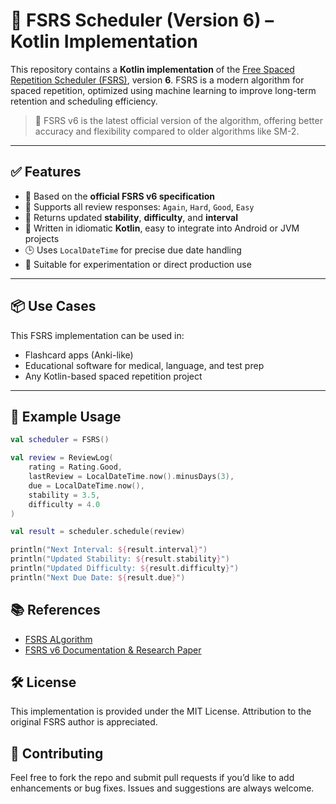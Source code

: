 # 🧠 FSRS Scheduler (Version 6) – Kotlin Implementation

This repository contains a **Kotlin implementation** of the [Free Spaced Repetition Scheduler (FSRS)](https://github.com/open-spaced-repetition), version **6**. FSRS is a modern algorithm for spaced repetition, optimized using machine learning to improve long-term retention and scheduling efficiency.

> 🔬 FSRS v6 is the latest official version of the algorithm, offering better accuracy and flexibility compared to older algorithms like SM-2.

---

## ✅ Features

- 📌 Based on the **official FSRS v6 specification**
- 🔄 Supports all review responses: `Again`, `Hard`, `Good`, `Easy`
- 🧮 Returns updated **stability**, **difficulty**, and **interval**
- 🧱 Written in idiomatic **Kotlin**, easy to integrate into Android or JVM projects
- 🕒 Uses `LocalDateTime` for precise due date handling
- 🧪 Suitable for experimentation or direct production use

---

## 📦 Use Cases

This FSRS implementation can be used in:

- Flashcard apps (Anki-like)
- Educational software for medical, language, and test prep
- Any Kotlin-based spaced repetition project

---

## 🚀 Example Usage

```kotlin
val scheduler = FSRS()

val review = ReviewLog(
    rating = Rating.Good,
    lastReview = LocalDateTime.now().minusDays(3),
    due = LocalDateTime.now(),
    stability = 3.5,
    difficulty = 4.0
)

val result = scheduler.schedule(review)

println("Next Interval: ${result.interval}")
println("Updated Stability: ${result.stability}")
println("Updated Difficulty: ${result.difficulty}")
println("Next Due Date: ${result.due}")
```
## 📚 References
- [FSRS ALgorithm](https://github.com/open-spaced-repetition/fsrs4anki)
- [FSRS v6 Documentation & Research Paper](https://github.com/open-spaced-repetition/fsrs4anki/wiki/Research-resources)

## 🛠 License
This implementation is provided under the MIT License. Attribution to the original FSRS author is appreciated.

## 🙌 Contributing
Feel free to fork the repo and submit pull requests if you’d like to add enhancements or bug fixes. Issues and suggestions are always welcome.

